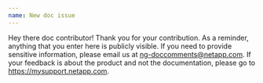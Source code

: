 ```yaml
---
name: New doc issue
---
```

Hey there doc contributor! Thank you for your contribution. As a reminder, anything that you enter here is publicly visible. If you need to provide sensitive information, please email us at ng-doccomments@netapp.com. If your feedback is about the product and not the documentation, please go to https://mysupport.netapp.com.
